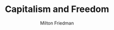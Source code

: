 ---
title: Capitalism and Freedom
author: Milton Friedman
year: 1962
genre: academic
wiki: https://en.wikipedia.org/wiki/Capitalism_and_Freedom
citation: >
    Friedman, Milton, and Rose D. Friedman. 1962. Capitalism and Freedom. 40th Anniversary edition. Chicago: University of Chicago Press.
---